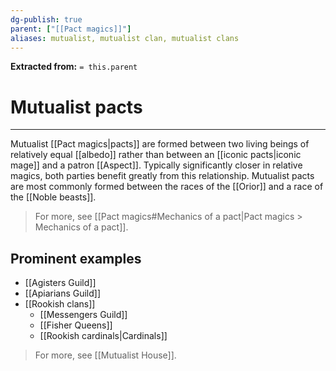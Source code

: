 ```yaml
---
dg-publish: true
parent: ["[[Pact magics]]"]
aliases: mutualist, mutualist clan, mutualist clans
---
```

**Extracted from:** `= this.parent`
# Mutualist pacts

---
Mutualist [[Pact magics|pacts]] are formed between two living beings of relatively equal [[albedo]] rather than between an [[iconic pacts|iconic mage]] and a patron [[Aspect]]. Typically significantly closer in relative magics, both parties benefit greatly from this relationship. Mutualist pacts are most commonly formed between the races of the [[Orior]] and a race of the [[Noble beasts]].

> For more, see [[Pact magics#Mechanics of a pact|Pact magics > Mechanics of a pact]].

## Prominent examples
- [[Agisters Guild]]
- [[Apiarians Guild]]
- [[Rookish clans]]
	- [[Messengers Guild]]
	- [[Fisher Queens]]
	- [[Rookish cardinals|Cardinals]]

> For more, see [[Mutualist House]].